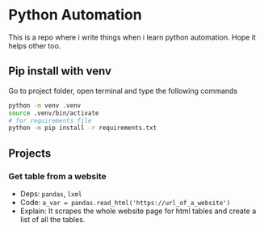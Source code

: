 # Python Automation
This is a repo where i write things when i learn python automation. Hope it helps other too.

## Pip install with venv
Go to project folder, open terminal and type the following commands
```sh
python -m venv .venv
source .venv/bin/activate
# for requirements file
python -m pip install -r requirements.txt
```

## Projects
### Get table from a website
- Deps: `pandas`, `lxml`
- Code: `a_var = pandas.read_html('https://url_of_a_website')`
- Explain: It scrapes the whole website page for html tables and create a list of all the tables.